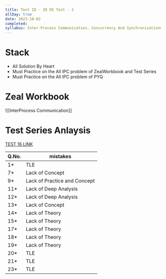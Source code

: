 ```yaml
---
title: Test ID - 20 OS Test - 2
allDay: true
date: 2023-10-02
completed: 
syllabus: Inter-Process Communication, Concurrency And SynchronizationAnd Deadlock.
---
```

# Stack
- All Solution By Heart
- Must Practice on the All IPC problem of ZealWorkbook and Test Series
- Must Practice on the All IPC problem of PYQ

# Zeal Workbook
![[InterProcess Communication]]


# Test Series Anlaysis
[TEST 16 LINK](https://uxkhzfstdjcborfuyyknhkhbyfnskrywvveioufkbjkupomnptjwvhbavkysuhi.vercel.app/solution.html?testId=6295fc9b6846d8282c8accab&test_id=16)

| Q.No. | mistakes                     |
| ----- | ---------------------------- |
| 1*    | TLE                          |
| 7*    | Lack of Concept              |
| 9*    | Lack of Practice and Concept |
| 11*   | Lack of Deep Analysis        |
| 12*   | Lack of Deep Analysis        |
| 13*   | Lack of Concept              |
| 14*   | Lack of Theory               |
| 15*   | Lack of Theory               |
| 17*   | Lack of Theory               |
| 18*   | Lack of Theory               |
| 19*   | Lack of Theory               |
| 20*   | TLE                          |
| 21*   | TLE                          |
| 23*   | TLE                          |

